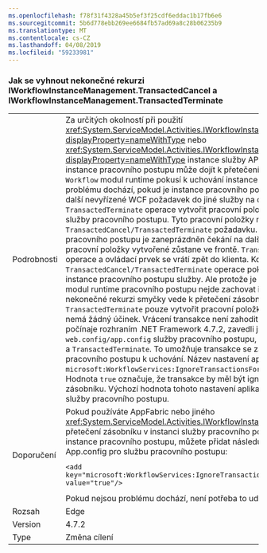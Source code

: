 ```yaml
---
ms.openlocfilehash: f78f31f4328a45b5ef3f25cdf6eddac1b17fb6e6
ms.sourcegitcommit: 5b6d778ebb269ee6684fb57ad69a8c28b06235b9
ms.translationtype: MT
ms.contentlocale: cs-CZ
ms.lasthandoff: 04/08/2019
ms.locfileid: "59233981"
---
```

### <a name="avoiding-endless-recursion-for-iworkflowinstancemanagementtransactedcancel-and-iworkflowinstancemanagementtransactedterminate"></a>Jak se vyhnout nekonečné rekurzi IWorkflowInstanceManagement.TransactedCancel a IWorkflowInstanceManagement.TransactedTerminate

|   |   |
|---|---|
|Podrobnosti|Za určitých okolností při použití <xref:System.ServiceModel.Activities.IWorkflowInstanceManagement.TransactedCancel%2A?displayProperty=nameWithType> nebo <xref:System.ServiceModel.Activities.IWorkflowInstanceManagement.TransactedTerminate%2A?displayProperty=nameWithType> instance služby API zrušit nebo ukončení pracovního postupu, instance pracovního postupu může dojít k přetečení zásobníku z důvodu nekonečné rekurzi při <code>Workflow</code> modul runtime pokusí k uchování instance služby v rámci zpracování požadavku. K problému dochází, pokud je instance pracovního postupu ve stavu, ve kterém se čeká na některé další nevyřízené WCF požadavek do jiné služby na dokončení. <code>TransactedCancel</code> a <code>TransactedTerminate</code> operace vytvořit pracovní položky, které jsou zařazeny do fronty pro instance služby pracovního postupu. Tyto pracovní položky nejsou provedeny v rámci zpracování <code>TransactedCancel/TransactedTerminate</code> požadavku. Vzhledem k tomu, že instance služby pracovního postupu je zaneprázdněn čekání na další nevyřízené žádosti WCF k dokončení, pracovní položky vytvořené zůstane ve frontě. <code>TransactedCancel/TransactedTerminate</code> Dokončení operace a ovládací prvek se vrátí zpět do klienta. Když transakce přidružené <code>TransactedCancel/TransactedTerminate</code> operace pokusí o potvrzení, je potřeba zachovat stav instance pracovního postupu služby. Ale protože je zbývající <code>WCF</code> požadavků pro instanci aplikace, modul runtime pracovního postupu nejde zachovat instance pracovního postupu služby a nekonečné rekurzi smyčky vede k přetečení zásobníku. Protože <code>TransactedCancel</code> a <code>TransactedTerminate</code> pouze vytvořit pracovní položku v paměti, skutečnost, že existuje transakce nemá žádný účinek. Vrácení transakce není zahodit pracovní položky. K vyřešení tohoto problému, počínaje rozhraním .NET Framework 4.7.2, zavedli jsme <code>AppSetting</code> , které mohou být přidány do <code>web.config/app.config</code> služby pracovního postupu, že má ignorovat transakce pro <code>TransactedCancel</code> a <code>TransactedTerminate</code>. To umožňuje transakce se zapsat, aniž byste museli čekat pro instanci pracovního postupu k uchování. Název nastavení aplikace pro tuto funkci <code>microsoft:WorkflowServices:IgnoreTransactionsForTransactedCancelAndTransactedTerminate</code>. Hodnota <code>true</code> označuje, že transakce by měl být ignorovány, tedy není zpomalován přetečení zásobníku. Výchozí hodnota tohoto nastavení aplikace je <code>false</code>, takže neovlivní existující instance služby pracovního postupu.|
|Doporučení|Pokud používáte AppFabric nebo jiného <xref:System.ServiceModel.Activities.IWorkflowInstanceManagement> klienta a jsou dochází k přetečení zásobníku v instanci služby pracovního postupu při pokusu o zrušení nebo ukončení instance pracovního postupu, můžete přidat následující <code>&lt;appSettings&gt;</code> část web.config/ soubor App.config pro službu pracovního postupu:<pre><code class="lang-xml">&lt;add key=&quot;microsoft:WorkflowServices:IgnoreTransactionsForTransactedCancelAndTransactedTerminate&quot; value=&quot;true&quot;/&gt;&#13;&#10;</code></pre>Pokud nejsou problému dochází, není potřeba to udělat.|
|Rozsah|Edge|
|Version|4.7.2|
|Type|Změna cílení|
